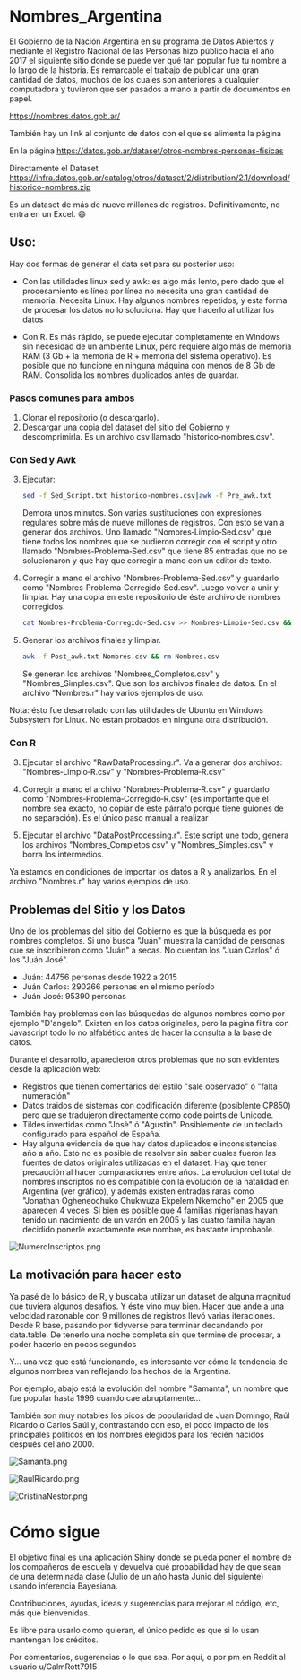 # Nombres_Argentina

El Gobierno de la Nación Argentina en su programa de Datos Abiertos y mediante el Registro Nacional de las Personas hizo público hacia el año 2017 el siguiente sitio donde se puede ver qué tan popular fue tu nombre a lo largo de la historia. Es remarcable el trabajo de publicar una gran cantidad de datos, muchos de los cuales son anteriores a cualquier computadora y tuvieron que ser pasados a mano a partir de documentos en papel.

https://nombres.datos.gob.ar/

También hay un link al conjunto de datos con el que se alimenta la página

En la página
https://datos.gob.ar/dataset/otros-nombres-personas-fisicas

Directamente el Dataset
https://infra.datos.gob.ar/catalog/otros/dataset/2/distribution/2.1/download/historico-nombres.zip

Es un dataset de más de nueve millones de registros. Definitivamente, no entra en un Excel. :smile:


## Uso:
Hay dos formas de generar el data set para su posterior uso:

 - Con las utilidades linux sed y awk: es algo más lento, pero dado que el procesamiento es línea por línea no necesita una gran cantidad de memoria. Necesita Linux. Hay algunos nombres repetidos, y esta forma de procesar los datos no lo soluciona. Hay que hacerlo al utilizar los datos

 - Con R. Es más rápido, se puede ejecutar completamente en Windows sin necesidad de un ambiente Linux, pero requiere algo más de memoria RAM (3 Gb + la memoria de R + memoria del sistema operativo). Es posible que no funcione en ninguna máquina con menos de 8 Gb de RAM. Consolida los nombres duplicados antes de guardar.



### Pasos comunes para ambos

1) Clonar el repositorio (o descargarlo).
2) Descargar una copia del dataset del sitio del Gobierno y descomprimirla. Es un archivo csv llamado "historico&#8209;nombres.csv".


### Con Sed y Awk

3) Ejecutar:

    ```` bash
    sed -f Sed_Script.txt historico-nombres.csv|awk -f Pre_awk.txt
    ````

   Demora unos minutos. Son varias sustituciones con expresiones regulares sobre más de nueve millones de registros. Con esto se van a generar dos archivos. Uno llamado "Nombres&#8209;Limpio&#8209;Sed.csv" que tiene todos los nombres que se pudieron corregir con el script y otro llamado "Nombres&#8209;Problema&#8209;Sed.csv" que tiene 85 entradas que no se solucionaron y que hay que corregir a mano con un editor de texto.

4) Corregir a mano el archivo "Nombres&#8209;Problema&#8209;Sed.csv" y guardarlo como "Nombres&#8209;Problema&#8209;Corregido&#8209;Sed.csv". Luego volver a unir y limpiar. Hay una copia en este repositorio de éste archivo de nombres corregidos.

    ```` bash
    cat Nombres-Problema-Corregido-Sed.csv >> Nombres-Limpio-Sed.csv && mv Nombres-Limpio-Sed.csv Nombres.csv && rm Nombres-Problema-Sed.csv
    ````


5) Generar los archivos finales y limpiar.

    ```` bash
    awk -f Post_awk.txt Nombres.csv && rm Nombres.csv
    ````

   Se generan los archivos "Nombres_Completos.csv" y "Nombres_Simples.csv". Que son los archivos finales de datos. En el archivo "Nombres.r" hay varios ejemplos de uso.


Nota: ésto fue desarrolado con las utilidades de Ubuntu en Windows Subsystem for Linux. No están probados en ninguna otra distribución.



### Con R

3) Ejecutar el archivo "RawDataProcessing.r". Va a generar dos archivos: "Nombres&#8209;Limpio&#8209;R.csv" y "Nombres&#8209;Problema&#8209;R.csv"

4) Corregir a mano el archivo "Nombres&#8209;Problema&#8209;R.csv" y guardarlo como "Nombres&#8209;Problema&#8209;Corregido&#8209;R.csv" (es importante que el nombre sea exacto, no copiar de este párrafo porque tiene guiones de no separación). Es el único paso manual a realizar


5) Ejecutar el archivo "DataPostProcessing.r". Este script une todo, genera los archivos "Nombres_Completos.csv" y "Nombres_Simples.csv" y borra los intermedios.


Ya estamos en condiciones de importar los datos a R y analizarlos. En el archivo "Nombres.r" hay varios ejemplos de uso.



## Problemas del Sitio y los Datos

Uno de los problemas del sitio del Gobierno es que la búsqueda es por nombres completos.  Si uno busca "Juán" muestra la cantidad de personas que se inscribieron como "Juán" a secas. No cuentan los "Juán Carlos" ó los "Juán José".

- Juán: 44756 personas desde 1922 a 2015
- Juán Carlos: 290266 personas en el mismo período
- Juán José: 95390 personas

También hay problemas con las búsquedas de algunos nombres como por ejemplo "D'angelo". Existen en los datos originales, pero la página filtra con Javascript todo lo no alfabético antes de hacer la consulta a la base de datos.

Durante el desarrollo, aparecieron otros problemas que no son evidentes desde la aplicación web:

- Registros que tienen comentarios del estilo "sale observado" ó "falta numeración"
- Datos traidos de sistemas con codificación diferente (posiblente CP850) pero que se tradujeron directamente como code points de Unicode.
- Tildes invertidas como "Josè" ó "Agustìn". Posiblemente de un teclado configurado para español de España.
- Hay alguna evidencia de que hay datos duplicados e inconsistencias año a año. Esto no es posible de resolver sin saber cuales fueron las fuentes de datos originales utilizadas en el dataset. Hay que tener precaución al hacer comparaciones entre años. La evolucion del total de nombres inscriptos no es compatible con la evolución de la natalidad en Argentina (ver gráfico), y además existen entradas raras como  "Jonathan Ogheneochuko Chukwuza Ekpelem Nkemcho" en 2005 que aparecen 4 veces. Si bien es posible que 4 familias nigerianas hayan tenido un nacimiento de un varón en 2005 y las cuatro familia hayan decidido ponerle exactamente ese nombre, es bastante improbable.


![NumeroInscriptos.png](./Imagenes/NumeroInscriptos.png)



## La motivación para hacer esto

Ya pasé de lo básico de R, y buscaba utilizar un dataset de alguna magnitud que tuviera algunos desafíos. Y éste vino muy bien. Hacer que ande a una velocidad razonable con 9 millones de registros llevó varias iteraciones. Desde R base, pasando por tidyverse para terminar decandando por data.table. De tenerlo una noche completa sin que termine de procesar, a poder hacerlo en pocos segundos


Y... una vez que está funcionando, es interesante ver cómo la tendencia de algunos nombres van reflejando los hechos de la Argentina.

Por ejemplo, abajo está la evolución del nombre "Samanta", un nombre que fue popular hasta 1996 cuando cae abruptamente...

También son muy notables los picos de popularidad de Juan Domingo, Raúl Ricardo o Carlos Saúl y, contrastando con eso, el poco impacto de los principales políticos en los nombres elegidos para los recién nacidos después del año 2000.

![Samanta.png](./Imagenes/Samanta.png)

![RaulRicardo.png](./Imagenes/RaulRicardo.png)

![CristinaNestor.png](./Imagenes/CristinaNestor.png)


# Cómo sigue

El objetivo final es  una aplicación Shiny donde se pueda poner el nombre de los compañeros de escuela y devuelva qué probabilidad hay de que sean de una determinada clase (Julio de un año hasta Junio del siguiente) usando inferencia Bayesiana.

Contribuciones, ayudas, ideas y sugerencias para mejorar el código, etc, más que bienvenidas.

Es libre para usarlo como quieran, el único pedido es que si lo usan mantengan los créditos.

Por comentarios, sugerencias o lo que sea. Por aquí, o por pm en Reddit al usuario u/CalmRott7915
